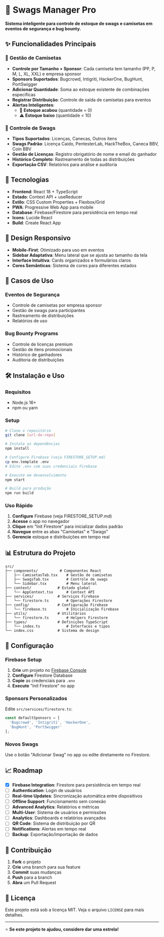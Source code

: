 # 🎁 Swags Manager Pro

**Sistema inteligente para controle de estoque de swags e camisetas em eventos de segurança e bug bounty.**

## ✨ **Funcionalidades Principais**

### 👕 **Gestão de Camisetas**
- **Controle por Tamanho + Sponsor**: Cada camiseta tem tamanho (PP, P, M, L, XL, XXL) e empresa sponsor
- **Sponsors Suportados**: Bugcrowd, Intigriti, HackerOne, BugHunt, PortSwigger
- **Adicionar Quantidade**: Soma ao estoque existente de combinações específicas
- **Registrar Distribuição**: Controle de saída de camisetas para eventos
- **Alertas Inteligentes**: 
  - 🚫 **Estoque acabou** (quantidade = 0)
  - ⚠️ **Estoque baixo** (quantidade < 10)

### 🎁 **Controle de Swags**
- **Tipos Suportados**: Licenças, Canecas, Outros itens
- **Swags Padrão**: Licença Caido, PentesterLab, HackTheBox, Caneca BBV, Coin BBV
- **Gestão de Licenças**: Registro obrigatório de nome e email do ganhador
- **Histórico Completo**: Rastreamento de todas as distribuições
- **Exportação CSV**: Relatórios para análise e auditoria

## 🚀 **Tecnologias**

- **Frontend**: React 18 + TypeScript
- **Estado**: Context API + useReducer
- **Estilo**: CSS Custom Properties + Flexbox/Grid
- **PWA**: Progressive Web App para mobile
- **Database**: Firebase/Firestore para persistência em tempo real
- **Icons**: Lucide React
- **Build**: Create React App

## 📱 **Design Responsivo**

- **Mobile-First**: Otimizado para uso em eventos
- **Sidebar Adaptativa**: Menu lateral que se ajusta ao tamanho da tela
- **Interface Intuitiva**: Cards organizados e formulários claros
- **Cores Semânticas**: Sistema de cores para diferentes estados

## 🎯 **Casos de Uso**

### **Eventos de Segurança**
- Controle de camisetas por empresa sponsor
- Gestão de swags para participantes
- Rastreamento de distribuições
- Relatórios de uso

### **Bug Bounty Programs**
- Controle de licenças premium
- Gestão de itens promocionais
- Histórico de ganhadores
- Auditoria de distribuições

## 🛠️ **Instalação e Uso**

### **Requisitos**
- Node.js 16+
- npm ou yarn

### **Setup**
```bash
# Clone o repositório
git clone [url-do-repo]

# Instale as dependências
npm install

# Configure Firebase (veja FIRESTORE_SETUP.md)
cp env.template .env
# Edite .env com suas credenciais Firebase

# Execute em desenvolvimento
npm start

# Build para produção
npm run build
```

### **Uso Rápido**
1. **Configure** Firebase (veja FIRESTORE_SETUP.md)
2. **Acesse** o app no navegador
3. **Clique** em "Init Firestore" para inicializar dados padrão
4. **Navegue** entre as abas "Camisetas" e "Swags"
5. **Gerencie** estoque e distribuições em tempo real

## 📊 **Estrutura do Projeto**

```
src/
├── components/          # Componentes React
│   ├── CamisetasTab.tsx    # Gestão de camisetas
│   ├── SwagsTab.tsx        # Controle de swags
│   └── Sidebar.tsx         # Menu lateral
├── context/            # Estado global
│   └── AppContext.tsx      # Context API
├── services/           # Serviços Firebase
│   └── firestore.ts        # Operações Firestore
├── config/             # Configuração Firebase
│   └── firebase.ts         # Inicialização Firebase
├── utils/              # Utilitários
│   └── firestore.ts        # Helpers Firestore
├── types/              # Definições TypeScript
│   └── index.ts            # Interfaces e tipos
└── index.css           # Sistema de design
```

## 🔧 **Configuração**

### **Firebase Setup**
1. **Crie** um projeto no [Firebase Console](https://console.firebase.google.com/)
2. **Configure** Firestore Database
3. **Copie** as credenciais para `.env`
4. **Execute** "Init Firestore" no app

### **Sponsors Personalizados**
Edite `src/services/firestore.ts`:
```typescript
const defaultSponsors = [
  'Bugcrowd', 'Intigriti', 'HackerOne', 
  'BugHunt', 'PortSwigger'
];
```

### **Novos Swags**
Use o botão "Adicionar Swag" no app ou edite diretamente no Firestore.

## 📈 **Roadmap**

- [x] **Firebase Integration**: Firestore para persistência em tempo real
- [ ] **Authentication**: Login de usuários
- [ ] **Real-time Updates**: Sincronização automática entre dispositivos
- [ ] **Offline Support**: Funcionamento sem conexão
- [ ] **Advanced Analytics**: Relatórios e métricas
- [ ] **Multi-User**: Sistema de usuários e permissões
- [ ] **Analytics**: Dashboards e relatórios avançados
- [ ] **QR Code**: Sistema de distribuição por QR
- [ ] **Notifications**: Alertas em tempo real
- [ ] **Backup**: Exportação/importação de dados

## 🤝 **Contribuição**

1. **Fork** o projeto
2. **Crie** uma branch para sua feature
3. **Commit** suas mudanças
4. **Push** para a branch
5. **Abra** um Pull Request

## 📄 **Licença**

Este projeto está sob a licença MIT. Veja o arquivo `LICENSE` para mais detalhes.

---

⭐ **Se este projeto te ajudou, considere dar uma estrela!**
